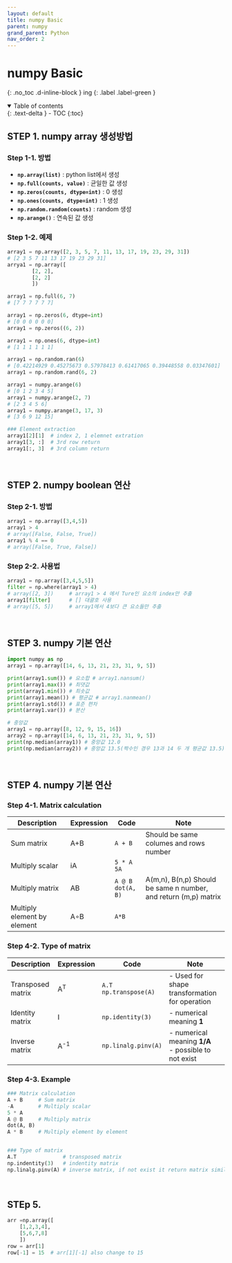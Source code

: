 ```yaml
---
layout: default
title: numpy Basic
parent: numpy
grand_parent: Python
nav_order: 2
---
```


# numpy Basic
{: .no_toc .d-inline-block }
ing
{: .label .label-green }
<details open markdown="block">
  <summary>
    Table of contents
  </summary>
  {: .text-delta }
- TOC
{:toc}
</details>

<!------------------------------------ STEP ------------------------------------>
## STEP 1. numpy array 생성방법
### Step 1-1. 방법
* **`np.array(list)`** : python list에서 생성
* **`np.full(counts, value)`** : 균일한 값 생성
* **`np.zeros(counts, dtype=int)`** : 0 생성
* **`np.ones(counts, dtype=int)`** : 1 생성 
* **`np.random.random(counts)`** :  random 생성
* **`np.arange()`** : 연속된 값 생성

### Step 1-2. 예제
```python
array1 = np.array([2, 3, 5, 7, 11, 13, 17, 19, 23, 29, 31])
# [2 3 5 7 11 13 17 19 23 29 31]
arrya1 = np.array([
        [2, 2], 
        [2, 2]
        ])

array1 = np.full(6, 7)
# [7 7 7 7 7 7]

array1 = np.zeros(6, dtype=int)
# [0 0 0 0 0 0]
array1 = np.zeros((6, 2))

array1 = np.ones(6, dtype=int)
# [1 1 1 1 1 1]

array1 = np.random.ran(6)
# [0.42214929 0.45275673 0.57978413 0.61417065 0.39448558 0.03347601]
array1 = np.random.rand(6, 2)

array1 = numpy.arange(6)
# [0 1 2 3 4 5]
array1 = numpy.arange(2, 7)
# [2 3 4 5 6]
array1 = numpy.arange(3, 17, 3)
# [3 6 9 12 15]

### Element extraction
array1[2][1]  # index 2, 1 elemnet extration
array1[3, :]  # 3rd row return
array1[:, 3]  # 3rd column return

```

<br>

<!------------------------------------ STEP ------------------------------------>
## STEP 2. numpy boolean 연산
### Step 2-1. 방법
```python
array1 = np.array([3,4,5])
array1 > 4
# array([False, False, True])
array1 % 4 == 0
# array([False, True, False])
```

### Step 2-2. 사용법
```python
array1 = np.array([3,4,5,5])
filter = np.where(array1 > 4)
# array([2, 3])		# array1 > 4 에서 Ture인 요소의 index만 추출
array1[filter]		# [] 대괄호 사용
# array([5, 5])		# array1에서 4보다 큰 요소들만 추출
```

<br>

<!------------------------------------ STEP ------------------------------------>
## STEP 3. numpy 기본 연산
```python
import numpy as np 
array1 = np.array([14, 6, 13, 21, 23, 31, 9, 5])

print(array1.sum()) # 요소합 # array1.nansum()
print(array1.max()) # 최댓값  
print(array1.min()) # 최솟값
print(array1.mean()) # 평균값 # array1.nanmean()
print(array1.std()) # 표준 편차  
print(array1.var()) # 분산

# 중앙값
array1 = np.array([8, 12, 9, 15, 16]) 
array2 = np.array([14, 6, 13, 21, 23, 31, 9, 5])
print(np.median(array1)) # 중앙값 12.0
print(np.median(array2)) # 중앙값 13.5(짝수인 경우 13과 14 두 개 평균값 13.5)
```

<br>

<!------------------------------------ STEP ------------------------------------>
## STEP 4. numpy 기본 연산

### Step 4-1. Matrix calculation

|Description|Expression|Code|Note|
|---|---|---|---|
|Sum matrix|A+B|`A + B`|Should be same columes and rows number|
|Multiply scalar|iA|`5 * A` <br> `5A`||
|Multiply matrix |AB|`A @ B` <br> `dot(A, B)`|A(m,n), B(n,p) Should be same n number, and return (m,p) matrix|
|Multiply element by element|A∘B|`A*B`||

### Step 4-2. Type of matrix

|Description|Expression|Code|Note|
|---|---|---|---|
|Transposed matrix|A<sup>T|`A.T`<br>`np.transpose(A)`|- Used for shape transformation for operation|
|Identity matrix|I|`np.identity(3)`|- numerical meaning **1**<br>|
|Inverse matrix|A<sup>-1|`np.linalg.pinv(A)`|- numerical meaning **1/A** <br>- possible to not exist|


### Step 4-3. Example

```python
### Matrix calculation
A + B     # Sum matrix
-A        # Multiply scalar
5 * A 
A @ B     # Multiply matrix
dot(A, B)
A * B     # Multiply element by element


### Type of matrix
A.T               # transposed matrix
np.indentity(3)   # indentity matrix
np.linalg.pinv(A) # inverse matrix, if not exist it return matrix similar to inverse matrix
```

<br>

<!------------------------------------ STEP ------------------------------------>
## STEp 5. 

```python
arr =np.array([
    [1,2,3,4],
    [5,6,7,8]
    ])
row = arr[1]
row[-1] = 15  # arr[1][-1] also change to 15
```